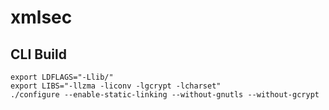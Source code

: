 # xmlsec

## CLI Build

```
export LDFLAGS="-Llib/"
export LIBS="-llzma -liconv -lgcrypt -lcharset"  
./configure --enable-static-linking --without-gnutls --without-gcrypt
```
